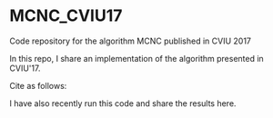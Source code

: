 # MCNC_CVIU17
Code repository for the algorithm MCNC published in CVIU 2017

In this repo, I share an implementation of the algorithm presented in CVIU'17.

Cite as follows:

I have also recently run this code and share the results here.
